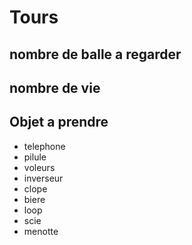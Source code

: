 # Tours

## nombre de balle a regarder 

## nombre de vie

## Objet a prendre

- telephone
- pilule
- voleurs
- inverseur
- clope
- biere
- loop
- scie
- menotte